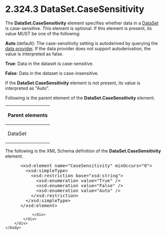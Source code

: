 <html dir="LTR" xmlns:mshelp="http://msdn.microsoft.com/mshelp" xmlns:ddue="http://ddue.schemas.microsoft.com/authoring/2003/5" xmlns:xlink="http://www.w3.org/1999/xlink" xmlns:tool="http://www.microsoft.com/tooltip">
    <head>
        <meta http-equiv="Content-Type" content="text/html; CHARSET=utf-8"></meta>
        <meta name="save" content="history"></meta>
        <title>2.324.3 DataSet.CaseSensitivity</title>
        <xml>
            <mshelp:toctitle title="2.324.3 DataSet.CaseSensitivity"></mshelp:toctitle>
            <mshelp:rltitle title="[MS-RDL]: DataSet.CaseSensitivity"></mshelp:rltitle>
            <mshelp:keyword index="A" term="8e83e418-2e8f-4907-9ef8-f52b70d9d92d"></mshelp:keyword>
            <mshelp:attr name="DCSext.ContentType" value="open specification"></mshelp:attr>
            <mshelp:attr name="AssetID" value="8e83e418-2e8f-4907-9ef8-f52b70d9d92d"></mshelp:attr>
            <mshelp:attr name="TopicType" value="kbRef"></mshelp:attr>
            <mshelp:attr name="DCSext.Title" value="[MS-RDL]: DataSet.CaseSensitivity" />
        </xml>
    </head>
    <body>
        <div id="header">
            <h1 class="heading">2.324.3 DataSet.CaseSensitivity</h1>
        </div>
        <div id="mainSection">
            <div id="mainBody">
                <div id="allHistory" class="saveHistory"></div>
                <div id="sectionSection0" class="section" name="collapseableSection">
                    

<p>The <b>DataSet.CaseSensitivity</b> element specifies whether
data in a <a href="a14782b0-2e2f-4305-83a3-3de3fd750b6a.md">DataSet</a> is
case-sensitive. This element is optional. If this element is present, its value
MUST be one of the following:</p>

<p><b>Auto </b>(default): The case-sensitivity setting
is autoderived by querying the <a href="b2482b3f-74ab-4ca8-a9e5-c07955011743.md#gt_33fa4cdc-ae58-4a6c-8111-31377e1d292e">data provider</a>. If the data
provider does not support autoderivation, the value is interpreted as false.</p>

<p><b>True</b>: Data in the dataset is case-sensitive.</p>

<p><b>False</b>: Data in the dataset is
case-insensitive.</p>

<p>If the <b>DataSet.CaseSensitivity</b> element is not
present, its value is interpreted as &quot;Auto&quot;.</p>

<p>Following is the parent element of the <b>DataSet.CaseSensitivity</b>
element.</p>

<table>
 <thead>
  <tr>
   <th>
   <p>Parent elements</p>
   </th>
  </tr>
 </thead>
 <tr>
  <td>
  <p>DataSet</p>
  </td>
 </tr>
</table>

<p>The following is the XML Schema definition of the <b>DataSet.CaseSensitivity</b>
element.</p>

<dl>
<dd>
<div><pre> &lt;xsd:element name=&quot;CaseSensitivity&quot; minOccurs=&quot;0&quot;&gt;
   &lt;xsd:simpleType&gt;
     &lt;xsd:restriction base=&quot;xsd:string&quot;&gt;
       &lt;xsd:enumeration value=&quot;True&quot; /&gt;
       &lt;xsd:enumeration value=&quot;False&quot; /&gt;
       &lt;xsd:enumeration value=&quot;Auto&quot; /&gt;
     &lt;/xsd:restriction&gt;
   &lt;/xsd:simpleType&gt;
 &lt;/xsd:element&gt;
</pre></div>
</dd></dl>


                </div>
            </div>
        </div>
    </body>
</html>